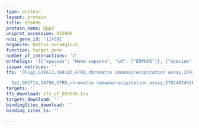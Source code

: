 ```yaml
---
type: protein
layout: protein
title: O55096
protein_name: Dpp3
uniprot_accession: O55096
ncbi_gene_id: '114591'
organism: Rattus norvegicus
function: target gene
number_of_interactions: '2'
orthologs: '[{"species": "Homo sapiens", "id": ["E9PNX5"]}, {"species": "Danio rerio", "id": ["<a href=\"/protein/q6di20\">Q6DI20</a>"]}, {"species": "Mus musculus", "id": ["<a href=\"/protein/q99kk7\">Q99KK7</a>"]}, {"species": "Caenorhabditis elegans", "id": ["G5ECW7"]}, {"species": "Drosophila melanogaster", "id": ["<a href=\"/protein/q9vhr8\">Q9VHR8</a>"]}, {"species": "Saccharomyces cerevisiae", "id": ["<a href=\"/protein/q08225\">Q08225</a>"]}]'
jaspar_matrices: ''
tfs: 'Olig2,G3V612,304103,GTRD,chromatin immunoprecipitation assay,27924024%5Buid%5D,No

  Sp1,Q01714,24790,GTRD,chromatin immunoprecipitation assay,27924024%5Buid%5D,No'
targets: ''
tfs_download: tfs_of_O55096.tsv
targets_download: ''
bindingSites_download: ''
binding_sites_ls: ''

---
```

